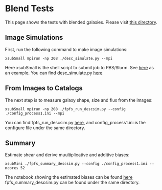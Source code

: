 # Blend Tests
This page shows the tests with blended galaxies. Please visit
[this directory](https://github.com/mr-superonion/descwl-shear-fpfs/tree/main/tests/test2_lsst_blend).

## Image Simulations

First, run the following command to make image simulations:

```shell
xsubSmall mpirun -np 208 ./desc_simulate.py --mpi
```
Here xsubSmall is the shell script to submit job to PBS/Slurm. See
[here](https://github.com/mr-superonion/udots/blob/main/.xbin/xsub) as an
example. You can find desc_simulate.py [here](https://github.com/mr-superonion/descwl-shear-fpfs/blob/main/tests/test2_lsst_blend/desc_simulate.py)

## From Images to Catalogs

The next step is to measure galaxy shape, size and flux from the images:

```shell
xsubSmall mpirun -np 208 ./fpfs_run_descsim.py --config ./config_process1.ini --mpi
```
You can find fpfs_run_descsim.py
[here](https://github.com/mr-superonion/descwl-shear-fpfs/blob/main/tests/test2_lsst_blend/fpfs_run_descsim.py),
and config_process1.ini is the configure file under the same directory.


## Summary

Estimate shear and derive muultiplicative and additive biases:
```shell
xsubMini ./fpfs_summary_descsim.py --config ./config_process1.ini --ncores 52
```
The notebook showing the estimated biases can be found [here](./tests/test2_lsst_blend/1_2_process_basic.ipynb)
fpfs_summary_descsim.py can be found under the same directory.
